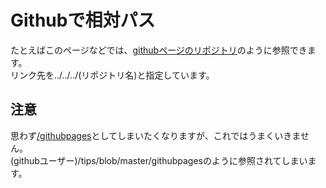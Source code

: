 # Githubで相対パス
たとえばこのページなどでは、[githubページのリポジトリ](../../../githubpages)のように参照できます。  
リンク先を../../../(リポジトリ名)と指定しています。

## 注意
思わず[/githubpages](/githubpages)としてしまいたくなりますが、これではうまくいきません。  
(githubユーザー)/tips/blob/master/githubpagesのように参照されてしまいます。
